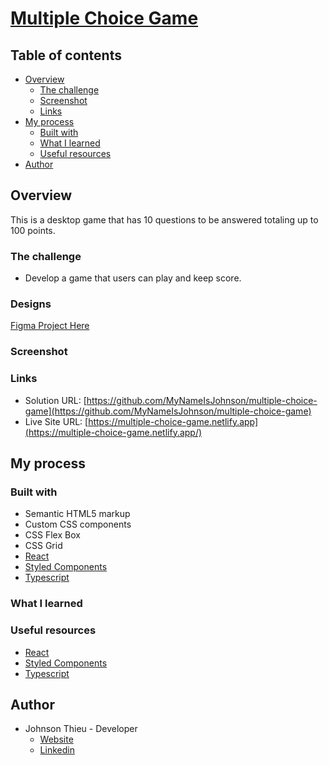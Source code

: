 # [Multiple Choice Game]()

## Table of contents

- [Overview](#overview)
  - [The challenge](#the-challenge)
  - [Screenshot](#screenshot)
  - [Links](#links)
- [My process](#my-process)
  - [Built with](#built-with)
  - [What I learned](#what-i-learned)
  - [Useful resources](#useful-resources)
- [Author](#author)

## Overview

This is a desktop game that has 10 questions to be answered totaling up to 100 points.

### The challenge

- Develop a game that users can play and keep score.

### Designs

[Figma Project Here](https://www.figma.com/file/rsLvRwFrITR0HWb1zaeAv5/guessing-game?node-id=2%3A2)

### Screenshot

### Links

- Solution URL: [https://github.com/MyNameIsJohnson/multiple-choice-game](https://github.com/MyNameIsJohnson/multiple-choice-game)
- Live Site URL: [https://multiple-choice-game.netlify.app](https://multiple-choice-game.netlify.app/)

## My process

### Built with

- Semantic HTML5 markup
- Custom CSS components
- CSS Flex Box
- CSS Grid
- [React](https://reactjs.org/)
- [Styled Components](https://styled-components.com/)
- [Typescript](https://typescript.com/)

### What I learned

### Useful resources

- [React](https://reactjs.org/)
- [Styled Components](https://styled-components.com/)
- [Typescript](https://typescript.com/)

## Author

- Johnson Thieu - Developer
  - [Website](https://johnsonthieu-react-portfolio.netlify.app/)
  - [Linkedin](https://www.linkedin.com/in/johnson-thieu/)
